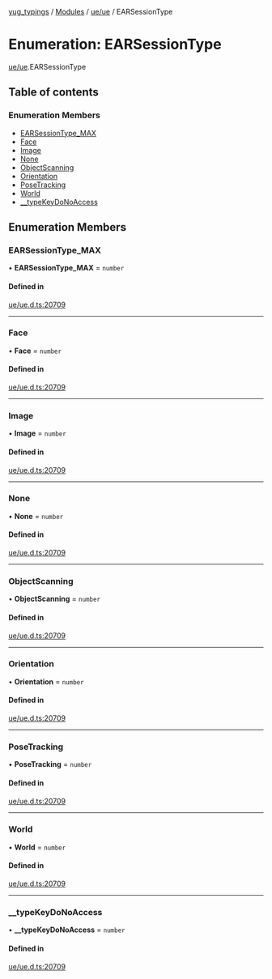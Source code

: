 [yug_typings](../README.md) / [Modules](../modules.md) / [ue/ue](../modules/ue_ue.md) / EARSessionType

# Enumeration: EARSessionType

[ue/ue](../modules/ue_ue.md).EARSessionType

## Table of contents

### Enumeration Members

- [EARSessionType\_MAX](ue_ue.EARSessionType.md#earsessiontype_max)
- [Face](ue_ue.EARSessionType.md#face)
- [Image](ue_ue.EARSessionType.md#image)
- [None](ue_ue.EARSessionType.md#none)
- [ObjectScanning](ue_ue.EARSessionType.md#objectscanning)
- [Orientation](ue_ue.EARSessionType.md#orientation)
- [PoseTracking](ue_ue.EARSessionType.md#posetracking)
- [World](ue_ue.EARSessionType.md#world)
- [\_\_typeKeyDoNoAccess](ue_ue.EARSessionType.md#__typekeydonoaccess)

## Enumeration Members

### EARSessionType\_MAX

• **EARSessionType\_MAX** = `number`

#### Defined in

[ue/ue.d.ts:20709](https://github.com/YugMetaverse/yug_typings/blob/b7d9b19/ue/ue.d.ts#L20709)

___

### Face

• **Face** = `number`

#### Defined in

[ue/ue.d.ts:20709](https://github.com/YugMetaverse/yug_typings/blob/b7d9b19/ue/ue.d.ts#L20709)

___

### Image

• **Image** = `number`

#### Defined in

[ue/ue.d.ts:20709](https://github.com/YugMetaverse/yug_typings/blob/b7d9b19/ue/ue.d.ts#L20709)

___

### None

• **None** = `number`

#### Defined in

[ue/ue.d.ts:20709](https://github.com/YugMetaverse/yug_typings/blob/b7d9b19/ue/ue.d.ts#L20709)

___

### ObjectScanning

• **ObjectScanning** = `number`

#### Defined in

[ue/ue.d.ts:20709](https://github.com/YugMetaverse/yug_typings/blob/b7d9b19/ue/ue.d.ts#L20709)

___

### Orientation

• **Orientation** = `number`

#### Defined in

[ue/ue.d.ts:20709](https://github.com/YugMetaverse/yug_typings/blob/b7d9b19/ue/ue.d.ts#L20709)

___

### PoseTracking

• **PoseTracking** = `number`

#### Defined in

[ue/ue.d.ts:20709](https://github.com/YugMetaverse/yug_typings/blob/b7d9b19/ue/ue.d.ts#L20709)

___

### World

• **World** = `number`

#### Defined in

[ue/ue.d.ts:20709](https://github.com/YugMetaverse/yug_typings/blob/b7d9b19/ue/ue.d.ts#L20709)

___

### \_\_typeKeyDoNoAccess

• **\_\_typeKeyDoNoAccess** = `number`

#### Defined in

[ue/ue.d.ts:20709](https://github.com/YugMetaverse/yug_typings/blob/b7d9b19/ue/ue.d.ts#L20709)
